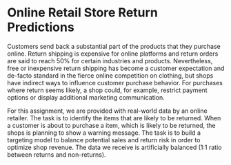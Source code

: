 # Online Retail Store Return Predictions

Customers send back a substantial part of the products that they purchase online. Return shipping is expensive for online platforms and return orders are said to reach 50% for certain industries and products. Nevertheless, free or inexpensive return shipping has become a customer expectation and de-facto standard in the fierce online competition on clothing, but shops have indirect ways to influence customer purchase behavior. For purchases where return seems likely, a shop could, for example, restrict payment options or display additional marketing communication.

For this assignment, we are provided with real-world data by an online retailer. The task is to identify the items that are likely to be returned. When a customer is about to purchase a item, which is likely to be returned, the shops is planning to show a warning message. The task is to build a targeting model to balance potential sales and return risk in order to optimize shop revenue. The data we receive is artificially balanced (1:1 ratio between returns and non-returns).
